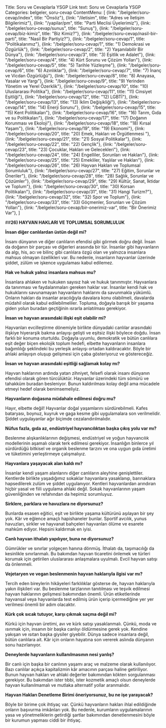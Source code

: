 Title: Soru ve Cevaplarla YSGP
Link text: Soru ve Cevaplarla YSGP
Categories: belgeler, soru-cevap
ContentMenu: [
  {link: "/belgeler/soru-cevap/index", title: "Önsöz"},
  {link: "/iletisim", title: "Adres ve İletişim Bilgilerimiz"},
  {link: "/yapilar/pm", title: "Parti Meclisi Üyelerimiz"},
  {link: "/belgeler/soru-cevap/sunus", title: "Sunuş"},
  {link: "/belgeler/soru-cevap/biz-kimiz", title: "Biz Kimiz?"},
  {link: "/belgeler/soru-cevap/nasil-bir-parti", title: "Nasil Bir Partiyiz?"},
  {link: "/belgeler/soru-cevap/1", title: "Politikalarımız"},
  {link: "/belgeler/soru-cevap/1", title: "1) Demokrasi ve Özgürlük"},
  {link: "/belgeler/soru-cevap/2", title: "2) Yaşanılabilir Bir Dünya"},
  {link: "/belgeler/soru-cevap/3", title: "3) Eşitlik ve Adalet"},
  {link: "/belgeler/soru-cevap/4", title: "4) Kürt Sorunu ve Çözüm Yolları"},
  {link: "/belgeler/soru-cevap/5", title: "5) Tarihle Yüzleşme"},
  {link: "/belgeler/soru-cevap/6", title: "6) Azınlıklar"},
  {link: "/belgeler/soru-cevap/7", title: "7) İnanç ve Vicdan Özgürlüğü"},
  {link: "/belgeler/soru-cevap/8", title: "8) Anayasa, Yasalar ve Yargı"},
  {link: "/belgeler/soru-cevap/9", title: "9) Yerinden Yönetim ve Yerel Özerklik"},
  {link: "/belgeler/soru-cevap/10", title: "10) Uluslararası Politika"},
  {link: "/belgeler/soru-cevap/11", title: "11) Cinsiyet Eşitliği"},
  {link: "/belgeler/soru-cevap/12", title: "12) LGBTİ"},
  {link: "/belgeler/soru-cevap/13", title: "13) İklim Değişikliği"},
  {link: "/belgeler/soru-cevap/14", title: "14) Enerji Sorunu"},
  {link: "/belgeler/soru-cevap/15", title: "15) Kent Politikaları"},
  {link: "/belgeler/soru-cevap/16", title: "16) Tarım, Gıda ve su Politikaları"},
  {link: "/belgeler/soru-cevap/17", title: "17) Doğanın Korunması ve Ekoloji"},
  {link: "/belgeler/soru-cevap/18", title: "18) Kırsal Yaşam"},
  {link: "/belgeler/soru-cevap/19", title: "19) Ekonomi"},
  {link: "/belgeler/soru-cevap/20", title: "20) Emek, Hakları ve Örgütlenmesi
"},
  {link: "/belgeler/soru-cevap/21", title: "21) Sosyal Politikalar"},
  {link: "/belgeler/soru-cevap/22", title: "22) Gençlik"},
  {link: "/belgeler/soru-cevap/23", title: "23) Çocuklar, Hakları ve Gelecekleri"},
  {link: "/belgeler/soru-cevap/24", title: "24) Engelliler, Sorunları ve Hakları"},
  {link: "/belgeler/soru-cevap/25", title: "25) Emekliler, Yaşlılar ve Hakları"},
  {link: "/belgeler/soru-cevap/26", title: "26) Hayvan Hakları ve Toplumsal Sorumluluk"},
  {link: "/belgeler/soru-cevap/27", title: "27) Eğitim, Sorunlar ve Öneriler"},
  {link: "/belgeler/soru-cevap/28", title: "28) Sağlık, Sorunlar ve Çözümler"},
  {link: "/belgeler/soru-cevap/29", title: "29) Kültür, Sanat, İktidar ve Toplum"},
  {link: "/belgeler/soru-cevap/30", title: "30) Korsan Politikaları"},
  {link: "/belgeler/soru-cevap/31", title: "31) Hangi Turizm?"},
  {link: "/belgeler/soru-cevap/32", title: "32) Spor ve Toplum"},
  {link: "/belgeler/soru-cevap/33", title: "33) Göçmenler, Sorunları ve Çözüm Yolları"},
  {link: "/belgeler/soru-cevap/bir-onerimiz-var", title: "Bir Önerimiz Var"},
  ]



##**26) HAYVAN HAKLARI VE TOPLUMSAL SORUMLULUK**

**İnsan diğer canlılardan üstün değil mi?**

İnsanı dünyanın ve diğer canlıların efendisi gibi görmek doğru değil. İnsan da doğanın bir parçası ve diğerleri arasında bir tür. İnsanlar gibi hayvanların da algı, his, acı ve bilinç gibi canlılara özgü olan ve yalnızca insanlara mahsus olmayan özellikleri var. Bu nedenle, insanların hayvanlar üzerinde şiddet, zülüm ve işkence uygulaması kabul edilemez.

**Hak ve hukuk yalnız insanlara mahsus mu?**
 
İnsanlara ahlaken ve hukuken sayısız hak ve hukuk tanınmıştır. Hayvanlara da tanınması ve faydalanmaları gereken haklar var. İnsanlar kendi hak ve hukuklarını savunamayan hayvanların haklarını da savunmakla yükümlü. Onların hakları da insanlar aracılığıyla davalara konu olabilmeli, davalarda müdahil olarak kabul edilebilmeliler. Topluma, doğayla barışık bir yaşama giden yolun buradan geçtiğinin ısrarla anlatılması gerekiyor.

**İnsan ve hayvan arasındaki ilişki eşit olabilir mi?**

Hayvanları evcilleştirme dönemiyle birlikte dünyadaki canlılar arasındaki ilişkiye hiyerarşik bakma anlayışı gelişti ve eşitsiz ilişki böylece doğdu. İnsan farklı bir konuma oturtuldu. Doğayla uyumlu, demokratik ve bütün canlılara eşit değer biçen ekolojik toplum hedefi, elbette hayvanların insanlara bağımlılığı şeklindeki bu yerleşik anlayışı ortadan kaldıracaktır. Böyle bir ahlaki anlayışın oluşup gelişmesi için çaba gösteriyoruz ve göstereceğiz.

**İnsan ve hayvan arasındaki eşitliği sağlamak kolay mı?**

Hayvan haklarının ardında yatan zihniyet, felsefi olarak insanı dünyanın efendisi olarak gören türcülüktür. Hayvanlar üzerindeki tüm sömürü ve tahakküm buradan besleniyor. Bunun kaldırılması kolay değil ama mücadele etmeyi hedef olarak benimsemeliyiz. 

**Hayvanların doğasına müdahale edilmesi doğru mu?**
 
Hayır, elbette değil! Hayvanlar doğal yaşamlarını sürdürebilmeli. Kafes bataryası, boynuz, kuyruk ve gaga kesme gibi uygulamalara son verilmelidir. Şiddet uygulayanlar ağır biçimde cezalandırılmalıdır. 

**Nüfus fazla, gıda az, endüstriyel hayvancılıktan başka çıkış yolu var mı?**
 
Beslenme alışkanlıklarının değişmesi, endüstriyel ve yoğun hayvancılık modellerinin aşamalı olarak terk edilmesi gerekiyor. İnsanlığın binlerce yıl sürdürdüğü bitkisel ve organik beslenme tarzını ve ona uygun gıda üretimi ve tüketimini yerleştirmeye çalışmalıyız.

**Hayvanlara yaşayacak alan kaldı mı?**

İnsanlar kendi yaşam alanlarını diğer canlıların aleyhine genişlettiler. Kentlerde birlikte yaşadığımız sokaklar hayvanlara yasaklanıp, barınaklara hapsedilerek zulüm ve şiddet uygulanıyor. Kentleri hayvanlardan arındıran hiçbir yasal ve fiili uygulama ahlaki değil. Sokak hayvanlarının yaşam güvenliğinden ve refahından da hepimiz sorumluyuz. 

**Sirklere, parklara ve havuzlara ne diyorsunuz?**
 
Bunlarda esasen eğitici, eşit ve birlikte yaşama kültürünü aşılayan bir şey yok. Kâr ve eğlence amaçlı hapishaneler bunlar. Sportif avcılık, yunus havuzları, sirkler ve hayvanat bahçeleri hayvanları ölüme ve esarete mahkûm ediyor. Hepsini kaldırmak en iyisi.

**Canlı hayvan ithalatı yapılıyor, buna ne diyorsunuz?**

Gümrükler ve sınırlar yolgeçen hanına dönmüş. İthalatı da, taşımacılığı da kesinlikle sınırlanmalı. Bu bakımdan hayvan ticaretini önlemek ve türleri korumak için getirilen uluslararası anlaşmalara uyulmalı. Evcil hayvan satışı da önlenmeli. 

**Vejetaryen ve vegan beslenmenin hayvan haklarıyla ilgisi var mı?**

Tercih eden bireylerin hikâyeleri farklılıklar gösterse de, hayvan haklarıyla yakın ilişkileri var. Bu beslenme tarzlarının tanıtılması ve teşvik edilmesi hayvan haklarının gelişmesi bakımından önemli. Ürün etiketlerinde hayvansal veya hayvanlarda test edilmiş ürün içerip içermediğine yer yer verilmesi önemli bir adım olacaktır.

**Kürk çok sıcak tutuyor, karşı çıkmak saçma değil mi?**

Kürkü için hayvan üretimi, avı ve kürk satışı yasaklanmalı. Çünkü, moda ve ısınmak için, insanın bir başka canlıyı öldürmesine gerek yok. Kendine yakışan ve ısıtan başka giysiler giyebilir. Dünya sadece insanlara değil, bütün canlılara ait. Kâr için onların hayatına son vererek aslında dünyanın sonu hazırlanıyor. 

**Deneylerde hayvanların kullanılmasının nesi yanlış?**

Bir canlı için başka bir canlının yaşamı araç ve malzeme olarak kullanılıyor. Bazı canlılar açıkça kapitalizmin kâr amacının parçası haline getiriliyor. Bunun hayvan hakları ve ahlaki değerler bakımından kökten sorgulanması gerekiyor. Bu bakımdan ister tıbbi, ister kozmetik amaçlı olsun deneylerde hayvan kullanılmamalı ve mutlaka alternatif yollar aranmalıdır.

**Hayvan Hakları Denetleme Birimi öneriyorsunuz, bu ne işe yarayacak?**

Böyle bir birime çok ihtiyaç var. Çünkü hayvanların hakları ihlal edildiğinde onların başvurma imkânları yok. Bu nedenle, kurumların uygulamalarının yasa ve yönetmeliklerin getirdiği şartlar bakımından denetlenmesini böyle bir kurumun yapması ciddi bir ihtiyaç. 